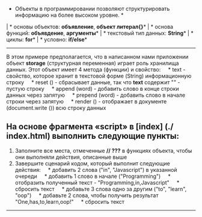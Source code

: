 * Объекты в программировании позволяют структурировать информацию на более высоком уровне. *

| * основы объектов: **объявление**, **объект литерал{}***
| * основа функций: **объявдение**, **аргументы***
| * текстовый тип данных: **String***
| * циклы: **for***
| * условно: **if/else***

---

В этом примере предполагается, что в написанном нами приложении объект **storage** (структурная переменная) играет роль хранилища данных. Этот объект имеет 4 метода (функции) и свойство:
    * text - свойство, которое хранит в текстовой форме (String) информационную строку
    * reset () - сбрасывает данные, так что **text** содержит "" - пустую строку
    * append (word) - добавить слово в конце строки данных через запятую
    * prepend (word) - добавить слово в начале строки через запятую
    * render () - отображает в документе (document.write ()) всю строку данных

## На основе фрагмента «script» в [index] (./ index.html) выполнить следующие пункты:
1. Заполните все места, отмеченные **// ???** в функциях объекта, чтобы они выполняли действия, описанные выше
2. Завершите сценарий кодом, который выполнит следующие действия:
    * добавить 2 слова ("in", "Javascript") в указанной очереди
    * добавить 1 слово в начале ("Programming")
    * отобразить полученный текст - "Programming,in,Javascript"
    * сбросить текст
    * добавьте 3 слова одно за другим ("to", "learn", "oop")
    * добавьте 2 слова, чтобы получить результат "One,has,to,learn,oop!"
    * сбросить текст
   
---